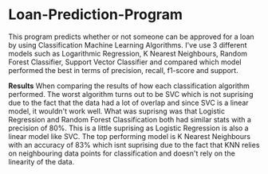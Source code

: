 # Loan-Prediction-Program

This program predicts whether or not someone can be approved for a loan by using Classification Machine Learning Algorithms. I've use 3 different models such as Logarithmic Regression, K Nearest Neighbours, Random Forest Classifier, Support Vector Classifier and compared which model performed the best in terms of precision, recall, f1-score and support. 

**Results**
When comparing the results of how each classification algorithm performed. The worst algorithm turns out to be SVC which is not suprising due to the fact that the data had a lot of overlap and since SVC is a linear model, it wouldn't work well. What was suprisng was that Logistic Regression and Random Forest Classification both had similar stats with a precision of 80%. This is a little suprising as Logistic Regression is also a linear model like SVC. The top performing model is K Nearest Neighbours with an accuracy of 83% which isnt suprising due to the fact that KNN relies on neighbouring data points for classification and doesn't rely on the linearity of the data. 

